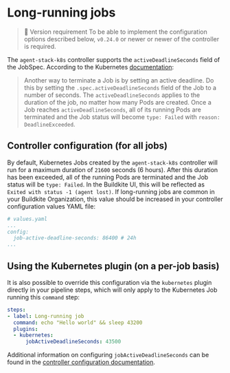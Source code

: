 # Long-running jobs

> 📘 Version requirement
> To be able to implement the configuration options described below, `v0.24.0` or newer or newer of the controller is required.

The `agent-stack-k8s` controller supports the `activeDeadlineSeconds` field of the JobSpec. According to the Kubernetes [documentation](https://kubernetes.io/docs/concepts/workloads/controllers/job/#job-termination-and-cleanup):

> Another way to terminate a Job is by setting an active deadline. Do this by setting the `.spec.activeDeadlineSeconds` field of the Job to a number of seconds. The `activeDeadlineSeconds` applies to the duration of the job, no matter how many Pods are created. Once a Job reaches `activeDeadlineSeconds`, all of its running Pods are terminated and the Job status will become `type: Failed` with `reason: DeadlineExceeded`.

## Controller configuration (for all jobs)

By default, Kubernetes Jobs created by the `agent-stack-k8s` controller will run for a maximum duration of `21600` seconds (6 hours). After this duration has been exceeded, all of the running Pods are terminated and the Job status will be `type: Failed`. In the Buildkite UI, this will be reflected as `Exited with status -1 (agent lost)`. If long-running jobs are common in your Buildkite Organization, this value should be increased in your controller configuration values YAML file:

```yaml
# values.yaml
...
config:
  job-active-deadline-seconds: 86400 # 24h
...
```

## Using the Kubernetes plugin (on a per-job basis)

It is also possible to override this configuration via the `kubernetes` plugin directly in your pipeline steps, which will only apply to the Kubernetes Job running this `command` step:

```yaml
steps:
- label: Long-running job
  command: echo "Hello world" && sleep 43200
  plugins:
  - kubernetes:
      jobActiveDeadlineSeconds: 43500
```

Additional information on configuring `jobActiveDeadlineSeconds` can be found in the [controller configuration documentation](docs/agent/v3/agent-stack-k8s/controller-configuration#job-active-deadline-seconds).
